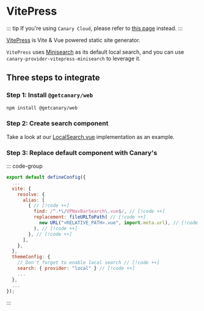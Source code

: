 <script setup>
import { data } from '../../../shared.data.js'
const v = data["@getcanary/web"];
</script>

# VitePress

::: tip
If you're using `Canary Cloud`, please refer to [this page](/docs/cloud/integrations/vitepress) instead.
:::

[VitePress](https://vitepress.dev/) is Vite & Vue powered static site generator.

`VitePress` uses [Minisearch](https://github.com/lucaong/minisearch/) as its default local search, and you can use `canary-provider-vitepress-minisearch` to leverage it.

## Three steps to integrate

### Step 1: Install `@getcanary/web`

```bash
npm install @getcanary/web
```

### Step 2: Create search component

Take a look at our [LocalSearch.vue](https://github.com/fastrepl/canary/blob/main/js/apps/docs/components/LocalSearch.vue) implementation as an example.

### Step 3: Replace default component with Canary's

::: code-group

```js [.vitepress/config.mts]
export default defineConfig({
  ...
  vite: {
    resolve: {
      alias: [
        { // [!code ++]
          find: /^.*\/VPNavBarSearch\.vue$/, // [!code ++]
          replacement: fileURLToPath( // [!code ++]
            new URL("<RELATIVE_PATH>.vue", import.meta.url), // [!code ++]
          ), // [!code ++]
        }, // [!code ++]
      ],
    },
  },
  themeConfig: {
    // Don't forget to enable local search // [!code ++]
    search: { provider: "local" } // [!code ++]
    ...
  },
  ...
});
```

:::
